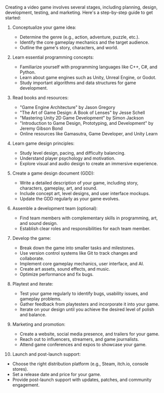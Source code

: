 Creating a video game involves several stages, including planning, design, development, testing, and marketing. Here's a step-by-step guide to get started:

1. Conceptualize your game idea:
   - Determine the genre (e.g., action, adventure, puzzle, etc.).
   - Identify the core gameplay mechanics and the target audience.
   - Outline the game's story, characters, and world.

2. Learn essential programming concepts:
   - Familiarize yourself with programming languages like C++, C#, and Python.
   - Learn about game engines such as Unity, Unreal Engine, or Godot.
   - Study important algorithms and data structures for game development.

3. Read books and resources:
   - "Game Engine Architecture" by Jason Gregory
   - "The Art of Game Design: A Book of Lenses" by Jesse Schell
   - "Mastering Unity 2D Game Development" by Simon Jackson
   - "Introduction to Game Design, Prototyping, and Development" by Jeremy Gibson Bond
   - Online resources like Gamasutra, Game Developer, and Unity Learn

4. Learn game design principles:
   - Study level design, pacing, and difficulty balancing.
   - Understand player psychology and motivation.
   - Explore visual and audio design to create an immersive experience.

5. Create a game design document (GDD):
   - Write a detailed description of your game, including story, characters, gameplay, art, and sound.
   - Include concept art, level designs, and user interface mockups.
   - Update the GDD regularly as your game evolves.

6. Assemble a development team (optional):
   - Find team members with complementary skills in programming, art, and sound design.
   - Establish clear roles and responsibilities for each team member.

7. Develop the game:
   - Break down the game into smaller tasks and milestones.
   - Use version control systems like Git to track changes and collaborate.
   - Implement core gameplay mechanics, user interface, and AI.
   - Create art assets, sound effects, and music.
   - Optimize performance and fix bugs.

8. Playtest and iterate:
   - Test your game regularly to identify bugs, usability issues, and gameplay problems.
   - Gather feedback from playtesters and incorporate it into your game.
   - Iterate on your design until you achieve the desired level of polish and balance.

9. Marketing and promotion:
   - Create a website, social media presence, and trailers for your game.
   - Reach out to influencers, streamers, and game journalists.
   - Attend game conferences and expos to showcase your game.

10. Launch and post-launch support:
   - Choose the right distribution platform (e.g., Steam, itch.io, console stores).
   - Set a release date and price for your game.
   - Provide post-launch support with updates, patches, and community engagement.